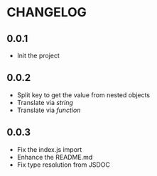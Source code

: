 # CHANGELOG

## 0.0.1
- Init the project

## 0.0.2
- Split key to get the value from nested objects
- Translate via *string*
- Translate via *function*

## 0.0.3
- Fix the index.js import
- Enhance the README.md
- Fix type resolution from JSDOC
